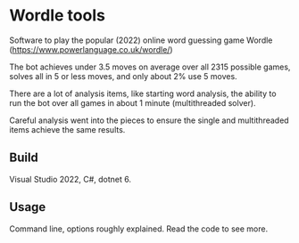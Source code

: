 # Wordle tools

Software to play the popular (2022) online word guessing game Wordle (https://www.powerlanguage.co.uk/wordle/)

The bot achieves under 3.5 moves on average over all 2315 possible games, solves all in 5 or less moves, and only about 2% use 5 moves.

There are a lot of analysis items, like starting word analysis, the ability to run the bot over all games in about 1 minute (multithreaded solver).

Careful analysis went into the pieces to ensure the single and multithreaded items achieve the same results.

## Build

Visual Studio 2022, C#, dotnet 6.

## Usage

Command line, options roughly explained. Read the code to see more.